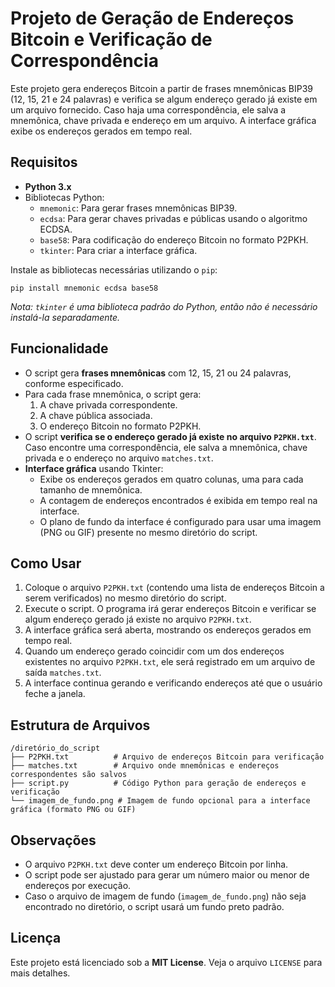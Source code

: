 
# Projeto de Geração de Endereços Bitcoin e Verificação de Correspondência

Este projeto gera endereços Bitcoin a partir de frases mnemônicas BIP39 (12, 15, 21 e 24 palavras) e verifica se algum endereço gerado já existe em um arquivo fornecido. Caso haja uma correspondência, ele salva a mnemônica, chave privada e endereço em um arquivo. A interface gráfica exibe os endereços gerados em tempo real.

## Requisitos

- **Python 3.x**
- Bibliotecas Python:
  - `mnemonic`: Para gerar frases mnemônicas BIP39.
  - `ecdsa`: Para gerar chaves privadas e públicas usando o algoritmo ECDSA.
  - `base58`: Para codificação do endereço Bitcoin no formato P2PKH.
  - `tkinter`: Para criar a interface gráfica.
  
Instale as bibliotecas necessárias utilizando o `pip`:

```
pip install mnemonic ecdsa base58
```

*Nota: `tkinter` é uma biblioteca padrão do Python, então não é necessário instalá-la separadamente.*

## Funcionalidade

- O script gera **frases mnemônicas** com 12, 15, 21 ou 24 palavras, conforme especificado.
- Para cada frase mnemônica, o script gera:
  1. A chave privada correspondente.
  2. A chave pública associada.
  3. O endereço Bitcoin no formato P2PKH.
- O script **verifica se o endereço gerado já existe no arquivo `P2PKH.txt`**. Caso encontre uma correspondência, ele salva a mnemônica, chave privada e o endereço no arquivo `matches.txt`.
- **Interface gráfica** usando Tkinter:
  - Exibe os endereços gerados em quatro colunas, uma para cada tamanho de mnemônica.
  - A contagem de endereços encontrados é exibida em tempo real na interface.
  - O plano de fundo da interface é configurado para usar uma imagem (PNG ou GIF) presente no mesmo diretório do script.

## Como Usar

1. Coloque o arquivo `P2PKH.txt` (contendo uma lista de endereços Bitcoin a serem verificados) no mesmo diretório do script.
2. Execute o script. O programa irá gerar endereços Bitcoin e verificar se algum endereço gerado já existe no arquivo `P2PKH.txt`.
3. A interface gráfica será aberta, mostrando os endereços gerados em tempo real.
4. Quando um endereço gerado coincidir com um dos endereços existentes no arquivo `P2PKH.txt`, ele será registrado em um arquivo de saída `matches.txt`.
5. A interface continua gerando e verificando endereços até que o usuário feche a janela.

## Estrutura de Arquivos

```
/diretório_do_script
├── P2PKH.txt          # Arquivo de endereços Bitcoin para verificação
├── matches.txt        # Arquivo onde mnemônicas e endereços correspondentes são salvos
├── script.py          # Código Python para geração de endereços e verificação
└── imagem_de_fundo.png # Imagem de fundo opcional para a interface gráfica (formato PNG ou GIF)
```

## Observações

- O arquivo `P2PKH.txt` deve conter um endereço Bitcoin por linha.
- O script pode ser ajustado para gerar um número maior ou menor de endereços por execução.
- Caso o arquivo de imagem de fundo (`imagem_de_fundo.png`) não seja encontrado no diretório, o script usará um fundo preto padrão.

## Licença

Este projeto está licenciado sob a **MIT License**. Veja o arquivo `LICENSE` para mais detalhes.
